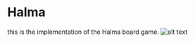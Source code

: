 # Halma
this is the implementation of the Halma board game.
![alt text](https://images.app.goo.gl/NbwT5qHsBkYhvEBw9)
